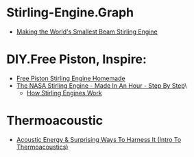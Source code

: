 # Stirling-Engine.Graph
- [Making the World's Smallest Beam Stirling Engine](https://youtu.be/YCjwlSX-tsY)

# DIY.Free Piston, Inspire:
- [Free Piston Stirling Engine Homemade](https://youtu.be/hITn6OMrh8U)
- [The NASA Stirling Engine - Made In An Hour - Step By Step](https://youtu.be/1mF3ipfX34I)\
  - [How Stirling Engines Work](https://youtu.be/1mF3ipfX34I)

# Thermoacoustic
- [Acoustic Energy & Surprising Ways To Harness It (Intro To Thermoacoustics)](https://youtu.be/abswNCqnMRQ)
